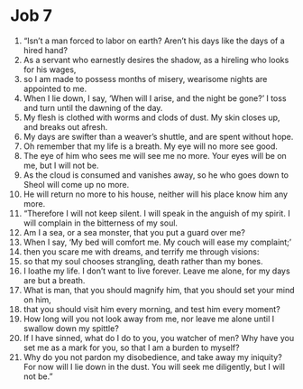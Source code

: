 ﻿
# Job 7
1. “Isn’t a man forced to labor on earth? Aren’t his days like the days of a hired hand? 
2. As a servant who earnestly desires the shadow, as a hireling who looks for his wages, 
3. so I am made to possess months of misery, wearisome nights are appointed to me. 
4. When I lie down, I say, ‘When will I arise, and the night be gone?’ I toss and turn until the dawning of the day. 
5. My flesh is clothed with worms and clods of dust. My skin closes up, and breaks out afresh. 
6. My days are swifter than a weaver’s shuttle, and are spent without hope. 
7. Oh remember that my life is a breath. My eye will no more see good. 
8. The eye of him who sees me will see me no more. Your eyes will be on me, but I will not be. 
9. As the cloud is consumed and vanishes away, so he who goes down to Sheol will come up no more. 
10. He will return no more to his house, neither will his place know him any more. 
11. “Therefore I will not keep silent. I will speak in the anguish of my spirit. I will complain in the bitterness of my soul. 
12. Am I a sea, or a sea monster, that you put a guard over me? 
13. When I say, ‘My bed will comfort me. My couch will ease my complaint;’ 
14. then you scare me with dreams, and terrify me through visions: 
15. so that my soul chooses strangling, death rather than my bones. 
16. I loathe my life. I don’t want to live forever. Leave me alone, for my days are but a breath. 
17. What is man, that you should magnify him, that you should set your mind on him, 
18. that you should visit him every morning, and test him every moment? 
19. How long will you not look away from me, nor leave me alone until I swallow down my spittle? 
20. If I have sinned, what do I do to you, you watcher of men? Why have you set me as a mark for you, so that I am a burden to myself? 
21. Why do you not pardon my disobedience, and take away my iniquity? For now will I lie down in the dust. You will seek me diligently, but I will not be.” 
